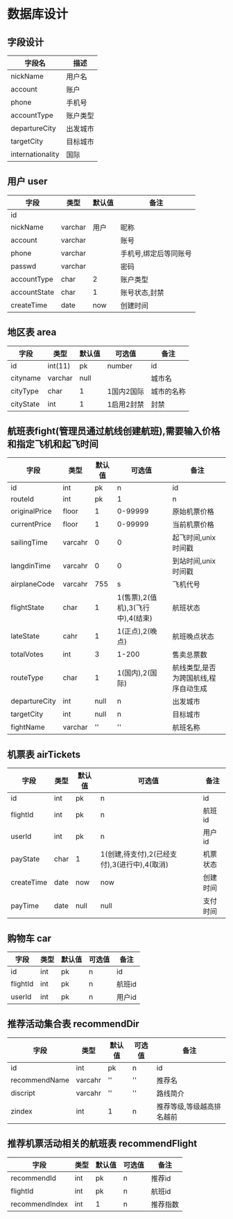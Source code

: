 # 数据库设计
## 字段设计
| 字段名      | 描述 |
|----------| --- |
| nickName | 用户名 |
| account  | 账户 |
| phone    | 手机号 |
| accountType | 账户类型 |
| departureCity | 出发城市 |
| targetCity | 目标城市 |
| internationality | 国际 |

## 用户 user
| 字段  | 类型  | 默认值 | 备注    |
|-----|-----|-----|-------|
| id  | |     |       |
| nickName | varchar | 用户  | 昵称 |
| account | varchar |     | 账号    |
| phone | varchar |     | 手机号,绑定后等同账号 |
| passwd | varchar |     | 密码    |
| accountType | char | 2   | 账户类型  |
| accountState | char | 1   | 账号状态,封禁 |
| createTime | date | now | 创建时间  |

## 地区表 area
| 字段        | 类型      | 默认值  | 可选值 | 备注  |
|-----------|---------|------|----|-----|
| id        | int(11) | pk   | number | id |
| cityname  | varchar | null |    | 城市名 |
| cityType  | char    | 1    | 1国内2国际 | 城市的名称 |
| cityState | int     | 1    | 1启用2封禁 | 封禁 |


## 航班表fight(管理员通过航线创建航班),需要输入价格和指定飞机和起飞时间
| 字段            | 类型      | 默认值 | 可选值                      | 备注     |
|---------------|---------|-----|--------------------------|--------|
| id            | int     | pk  | n                        | id     |
| routeId       | int     | pk  | 1                        | n      | 对应的航线id |
| originalPrice | floor   | 1   | 0-99999                  | 原始机票价格 |
| currentPrice  | floor   | 1   | 0-99999                  | 当前机票价格 |
| sailingTime   | varcahr    | 0 | 0                      | 起飞时间,unix时间戳   |
| langdinTime   | varcahr    | 0 | 0                     | 到站时间,unix时间戳   |
| airplaneCode  | varcahr | 755 | s                        | 飞机代号   |
| flightState   | char    | 1   | 1(售票),2(值机),3(飞行中),4(结束) | 航班状态   |
| lateState     | cahr    | 1   | 1(正点),2(晚点)              | 航班晚点状态 |
| totalVotes    | int | 3   | 1-200                    | 售卖总票数  |
| routeType     | char | 1 | 1(国内),2(国际) | 航线类型,是否为跨国航线,程序自动生成 | 
| departureCity | int  | null | n           | 出发城市          |
| targetCity    | int  | null | n           | 目标城市          |
| fightName | varchar | '' | '' | 航班名称 | 

## 机票表 airTickets
| 字段       | 类型      | 默认值 | 可选值 | 备注                  |
|----------|---------|----|-----|---------------------|
| id       | int     | pk | n   | id |
| flightId | int | pk | n   | 航班id |
| userId | int | pk | n   | 用户id |
| payState | char | 1 | 1(创建,待支付),2(已经支付),3(进行中),4(取消) | 机票状态|
| createTime | date | now | now | 创建时间 |
| payTime | date | null | null | 支付时间 |

## 购物车 car
| 字段       | 类型      | 默认值 | 可选值 | 备注                  |
|----------|---------|----|-----|---------------------|
| id       | int     | pk | n   | id |
| flightId | int | pk | n   | 航班id |
| userId | int | pk | n   | 用户id |

## 推荐活动集合表 recommendDir
| 字段            | 类型      | 默认值 | 可选值 | 备注            |
|---------------|---------|----|-----|---------------|
| id            | int     | pk | n   | id            |
| recommendName | varcahr | '' | '' | 推荐名           |
| discript      | varcahr | '' | '' | 路线简介          |
| zindex        | int | 1 | n | 推荐等级,等级越高排名越前 |

## 推荐机票活动相关的航班表 recommendFlight
| 字段       | 类型      | 默认值 | 可选值 | 备注   |
|----------|---------|----|-----|------|
| recommendId | int | pk | n | 推荐id | 
| flightId | int | pk | n | 航班id |
| recommendIndex | int | 1 | n | 推荐指数 |


